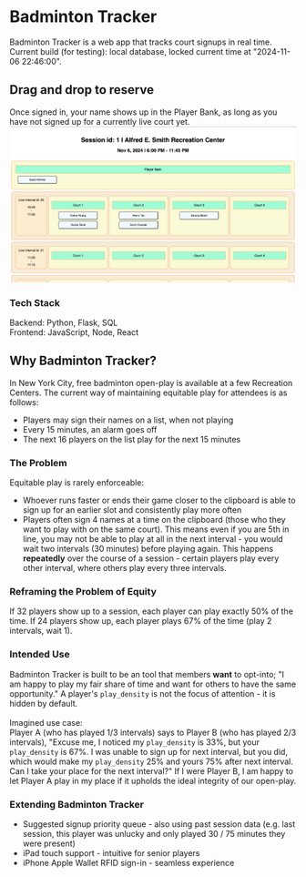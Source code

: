 # Badminton Tracker
Badminton Tracker is a web app that tracks court signups in real time. \
Current build (for testing): local database, locked current time at "2024-11-06 22:46:00".

## Drag and drop to reserve
Once signed in, your name shows up in the Player Bank, as long as you have not signed up for a currently live court yet.
![Badminton Tracker: Session Page](/resources/badminton-tracker.png)

### Tech Stack
Backend: Python, Flask, SQL \
Frontend: JavaScript, Node, React

## Why Badminton Tracker?

In New York City, free badminton open-play is available at a few Recreation Centers. The current way of maintaining equitable play for attendees is as follows:
* Players may sign their names on a list, when not playing
* Every 15 minutes, an alarm goes off
* The next 16 players on the list play for the next 15 minutes

### The Problem
Equitable play is rarely enforceable:
* Whoever runs faster or ends their game closer to the clipboard is able to sign up for an earlier slot and consistently play more often
* Players often sign 4 names at a time on the clipboard (those who they want to play with on the same court). This means even if you are 5th in line, you may not be able to play at all in the next interval - you would wait two intervals (30 minutes) before playing again. This happens **repeatedly** over the course of a session - certain players play every other interval, where others play every three intervals.

### Reframing the Problem of Equity
If 32 players show up to a session, each player can play exactly 50% of the time. If 24 players show up, each player plays 67% of the time (play 2 intervals, wait 1).

### Intended Use
Badminton Tracker is built to be an tool that members **want** to opt-into; "I am happy to play my fair share of time and want for others to have the same opportunity." A player's `play_density` is not the focus of attention - it is hidden by default. \
\
Imagined use case: \
Player A (who has played 1/3 intervals) says to Player B (who has played 2/3 intervals), "Excuse me, I noticed my `play_density` is 33%, but your `play_density` is 67%. I was unable to sign up for next interval, but you did, which would make my `play_density` 25% and yours 75% after next interval. Can I take your place for the next interval?" If I were Player B, I am happy to let Player A play in my place if it upholds the ideal integrity of our open-play.

### Extending Badminton Tracker
* Suggested signup priority queue - also using past session data (e.g. last session, this player was unlucky and only played 30 / 75 minutes they were present)
* iPad touch support - intuitive for senior players
* iPhone Apple Wallet RFID sign-in - seamless experience
